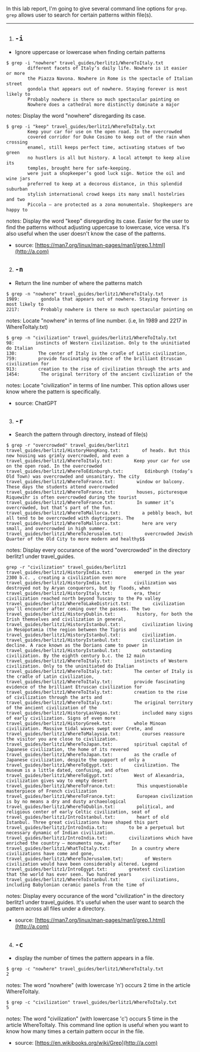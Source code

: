 In this lab report, I'm going to give several command line options for `grep`. `grep` allows user to search for certain patterns within file(s).

***

1. ## `-i`
- Ignore uppercase or lowercase when finding certain patterns 
```
$ grep -i "nowhere" travel_guides/berlitz1/WhereToItaly.txt
        different facets of Italy’s daily life. Nowhere is it easier or more
        the Piazza Navona. Nowhere in Rome is the spectacle of Italian street
        gondola that appears out of nowhere. Staying forever is most likely to
        Probably nowhere is there so much spectacular painting on
        Nowhere does a cathedral more distinctly dominate a major
```
notes: Display the word "nowhere" disregarding its case.
```
$ grep -i "keep" travel_guides/berlitz1/WhereToItaly.txt
        Keep your car for use on the open road. In the overcrowded
        covered corridor for Duke Cosimo to keep out of the rain when crossing
        enamel, still keeps perfect time, activating statues of two green
        no hustlers is all but history. A local attempt to keep alive its
        temples, brought here for safe-keeping.
        were just a shopkeeper’s good luck sign. Notice the oil and wine jars
        preferred to keep at a decorous distance, in this splendid suburban
        stylish international crowd keeps its many small hostelries and two
        Piccola — are protected as a zona monumentale. Shopkeepers are happy to
```
notes: Display the word "keep" disregarding its case. Easier for the user to find the patterns without adjusting uppercase to lowercase, vice versa. It's also useful when the user doesn't know the case of the patterns.
- source: [https://man7.org/linux/man-pages/man1/grep.1.html](http://a.com)

2. ## `-n`
- Return the line number of where the patterns match
```
$ grep -n "nowhere" travel_guides/berlitz1/WhereToItaly.txt
1989:        gondola that appears out of nowhere. Staying forever is most likely to
2217:        Probably nowhere is there so much spectacular painting on
```
notes: Locate "nowhere" in terms of line number. (i.e, lin 1989 and 2217 in WhereToItaly.txt)
```
$ grep -n "civilization" travel_guides/berlitz1/WhereToItaly.txt
98:        instincts of Western civilization. Only to the uninitiated do Italian
130:        The center of Italy is the cradle of Latin civilization,
759:        provide fascinating evidence of the brilliant Etruscan civilization for
913:        creation to the rise of civilization through the arts and
1454:        The original territory of the ancient civilization of the
```
notes: Locate "civilization" in terms of line number. This option allows user know where the pattern is specifically. 
- source: ChatGPT

3. ## `-r`
- Search the pattern through directory, instead of file(s)
```
$ grep -r "overcrowded" travel_guides/berlitz1
travel_guides/berlitz1/HistoryHongKong.txt:        of heads. But this new housing was grimly overcrowded, and even a
travel_guides/berlitz1/WhereToItaly.txt:        Keep your car for use on the open road. In the overcrowded
travel_guides/berlitz1/WhereToEdinburgh.txt:        Edinburgh (today’s Old Town) was overcrowded and unsanitary. The city
travel_guides/berlitz1/WhereToFrance.txt:        window or balcony. These days the students attend overcrowded
travel_guides/berlitz1/WhereToFrance.txt:        houses, picturesque Riquewihr is often overcrowded during the tourist
travel_guides/berlitz1/WhereToFrance.txt:        In summer it’s overcrowded, but that’s part of the fun.
travel_guides/berlitz1/WhereToMallorca.txt:        a pebbly beach, but all tend to be overcrowded with daytrippers. The
travel_guides/berlitz1/WhereToMallorca.txt:        here are very small, and overcrowded in high summer.
travel_guides/berlitz1/WhereToJerusalem.txt:        overcrowded Jewish Quarter of the Old City to more modern and healthy$$
```
notes: Display every occurance of the word "overcrowded" in the directory berlitz1 under travel_guides.
```
grep -r "civilization" travel_guides/berlitz1
travel_guides/berlitz1/HistoryIndia.txt:        emerged in the year 2300 b.c. , creating a civilization even more
travel_guides/berlitz1/HistoryIndia.txt:        civilization was destroyed not by Aryan conquerors, but by floods, when
travel_guides/berlitz1/HistoryItaly.txt:        era, their civilization reached north beyond Tuscany to the Po valley
travel_guides/berlitz1/WhereToLakeDistrict.txt:        civilization you’ll encounter after coming over the passes. The two
travel_guides/berlitz1/HistoryDublin.txt:        history, for both the Irish themselves and civilization in general,
travel_guides/berlitz1/HistoryIstanbul.txt:        civilization living in Mesopotamia (the region between the Tigris and
travel_guides/berlitz1/HistoryIstanbul.txt:        civilization.
travel_guides/berlitz1/HistoryIstanbul.txt:        civilization in decline. A race known as the Dorians came to power in
travel_guides/berlitz1/HistoryIstanbul.txt:        outstanding civilization. By the eighth century b.c. the 12 main
travel_guides/berlitz1/WhereToItaly.txt:        instincts of Western civilization. Only to the uninitiated do Italian
travel_guides/berlitz1/WhereToItaly.txt:        The center of Italy is the cradle of Latin civilization,
travel_guides/berlitz1/WhereToItaly.txt:        provide fascinating evidence of the brilliant Etruscan civilization for
travel_guides/berlitz1/WhereToItaly.txt:        creation to the rise of civilization through the arts and
travel_guides/berlitz1/WhereToItaly.txt:        The original territory of the ancient civilization of the
travel_guides/berlitz1/HistoryLasVegas.txt:        included many signs of early civilization. Signs of even more
travel_guides/berlitz1/HistoryGreek.txt:        whole Minoan civilization. Massive tidal waves swept over Crete, and
travel_guides/berlitz1/WhereToMalaysia.txt:        courses reassure the visitor you are close to civilization.
travel_guides/berlitz1/WhereToJapan.txt:        spiritual capital of Japanese civilization, the home of its revered
travel_guides/berlitz1/WhereToJapan.txt:        as the cradle of Japanese civilization, despite the support of only a
travel_guides/berlitz1/WhereToEgypt.txt:        civilization. The museum is a little dated, confusing, and often
travel_guides/berlitz1/WhereToEgypt.txt:        West of Alexandria, civilization gives way to empty desert
travel_guides/berlitz1/WhereToFrance.txt:        This unquestionable masterpiece of French civilization
travel_guides/berlitz1/WhereToFrance.txt:        European civilization is by no means a dry and dusty archaeological
travel_guides/berlitz1/WhereToDublin.txt:        political, and religious center of early Celtic civilization, seat of
travel_guides/berlitz1/IntroIstanbul.txt:        heart of old Istanbul. Three great civilizations have shaped this part
travel_guides/berlitz1/IntroIndia.txt:        to be a perpetual but necessary dynamic of Indian civilization.
travel_guides/berlitz1/IntroIndia.txt:        civilizations which have enriched the country — monuments now, after
travel_guides/berlitz1/WhatToItaly.txt:        In a country where civilizations have come and gone,
travel_guides/berlitz1/WhereToJerusalem.txt:        of Western civilization would have been considerably altered. Legend
travel_guides/berlitz1/IntroEgypt.txt:        greatest civilization that the world has ever seen. Two hundred years
travel_guides/berlitz1/WhereToIstanbul.txt:        civilizations, including Babylonian ceramic panels from the time of
```
notes: Display every occurance of the word "civilization" in the directory berlitz1 under travel_guides. It's useful when the user want to search the pattern across all files under a directory. 
- source: [https://man7.org/linux/man-pages/man1/grep.1.html](http://a.com)

4. ## `-c`
- display the number of times the pattern appears in a file.
```
$ grep -c "nowhere" travel_guides/berlitz1/WhereToItaly.txt
2
```
notes: The word "nowhere" (with lowercase 'n') occurs 2 time in the article WhereToItaly. 
```
$ grep -c "civilization" travel_guides/berlitz1/WhereToItaly.txt
5
```
notes: The word "civilization" (with lowercase 'c') occurs 5 time in the article WhereToItaly. This command line option is useful when you want to know how many times a certain pattern occur in the file. 
- source: [https://en.wikibooks.org/wiki/Grep](http://a.com)
